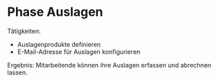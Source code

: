 # Phase Auslagen

Tätigkeiten:

- Auslagenprodukte definieren
- E-Mail-Adresse für Auslagen konfigurieren 

Ergebnis: Mitarbeitende können ihre Auslagen erfassen und abrechnen lassen.